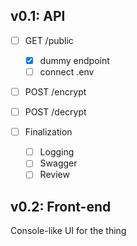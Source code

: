 ## v0.1: API

- [ ] GET /public
  - [x] dummy endpoint
  - [ ] connect .env
- [ ] POST /encrypt
- [ ] POST /decrypt

- [ ] Finalization
  - [ ] Logging
  - [ ] Swagger
  - [ ] Review

## v0.2: Front-end

Console-like UI for the thing
